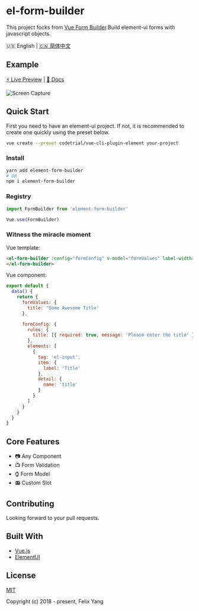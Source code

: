 # el-form-builder

<!-- [![Version](https://img.shields.io/npm/v/element-form-builder.svg)](https://www.npmjs.com/package/element-form-builder)
[![License](https://img.shields.io/npm/l/element-form-builder.svg)](https://www.npmjs.com/package/element-form-builder)
[![Dependencies](https://img.shields.io/david/codetrial/element-form-builder.svg)](https://www.npmjs.com/package/element-form-builder) -->

This project focks from [Vue Form Builder](https://github.com/openfext/vue-form-builder).Build element-ui forms with javascript objects.

:us: English | [:cn: 简体中文](README.zh-CN.md)

## Example

[:zap: Live Preview](https://element-form-builder.now.sh) | [:book: Docs](https://codetrial.github.io/element-form-builder)

![Screen Capture](.github/preview.gif)

## Quick Start

First you need to have an element-ui project. If not, it is recommended to create one quickly using the preset below.

```bash
vue create --preset codetrial/vue-cli-plugin-element your-project
```

### Install

```bash
yarn add element-form-builder
# OR
npm i element-form-builder
```

### Registry

```javascript
import FormBuilder from 'element-form-builder'

Vue.use(FormBuilder)
```

### Witness the miracle moment

Vue template:

```html
<el-form-builder :config="formConfig" v-model="formValues" label-width="80px">
</el-form-builder>
```

Vue component:

```javascript
export default {
  data() {
    return {
      formValues: {
        title: 'Some Awesome Title'
      },

      formConfig: {
        rules: {
          title: [{ required: true, message: 'Please enter the title' }]
        },
        elements: [
          {
            tag: 'el-input',
            item: {
              label: 'Title'
            },
            detail: {
              name: 'title'
            }
          }
        ]
      }
    }
  }
}
```

## Core Features

- :camera: Any Component
- :tv: Form Validation
- :watch: Form Model
- :radio: Custom Slot

## Contributing

Looking forward to your pull requests.

## Built With

- [Vue.js](https://github.com/vuejs/vue)
- [ElementUI](https://github.com/ElemeFE/element)

## License

[MIT](http://opensource.org/licenses/MIT)

Copyright (c) 2018 - present, Felix Yang
